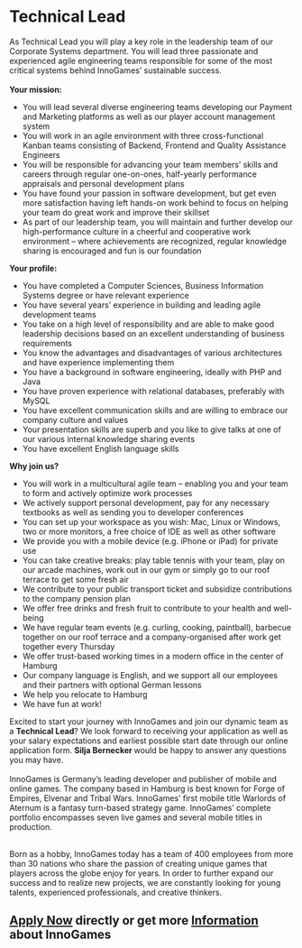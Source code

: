 <h1>Technical Lead</h1>
<p>As <span>Technical Lead</span>&nbsp;you will play a key role in the leadership team of our Corporate Systems department. You will lead three passionate and experienced agile engineering teams responsible for some of the most critical systems behind InnoGames&rsquo; sustainable success.<br /><br /><strong>Your mission:</strong></p><ul><li>You will lead several diverse engineering teams developing our Payment and Marketing platforms as well as our player account management system</li><li>You will work in an agile environment with three cross-functional Kanban teams consisting of Backend, Frontend and Quality Assistance Engineers</li><li>You will be responsible for advancing your team members&rsquo; skills and careers through regular one-on-ones, half-yearly performance appraisals and personal development plans</li><li>You have found your passion in software development, but get even more satisfaction having left hands-on work behind to focus on helping your team do great work and improve their skillset</li><li>As part of our leadership team, you will maintain and further develop our high-performance culture in a cheerful and cooperative work environment &ndash; where achievements are recognized, regular knowledge sharing is encouraged and fun is our foundation</li></ul><p><strong>Your profile:</strong></p><ul><li>You have completed a Computer Sciences, Business Information Systems degree or have relevant experience</li><li>You have several years&rsquo; experience in building and leading agile development teams</li><li>You take on a high level of responsibility and are able to make good leadership decisions based on an excellent understanding of business requirements</li><li>You know the advantages and disadvantages of various architectures and have experience implementing them</li><li>You have a background in software engineering, ideally with PHP and Java</li><li>You have proven experience with relational databases, preferably with MySQL</li><li>You have excellent communication skills and are willing to embrace our company culture and values</li><li>Your presentation skills are superb and you like to give talks at one of our various internal knowledge sharing events</li><li>You have excellent English language skills</li></ul><p><strong>Why join us?</strong></p><ul><li>You will work in a multicultural agile team &ndash; enabling you and your team to form and actively optimize work processes</li><li>We actively support personal development, pay for any necessary textbooks as well as sending you to developer conferences</li><li>You can set up your workspace as you wish: Mac, Linux or Windows, two or more monitors, a free choice of IDE as well as other software</li><li>We provide you with a mobile device (e.g. iPhone or iPad) for private use</li><li>You can take creative breaks: play table tennis with your team, play on our arcade machines, work out in our gym or simply go to our roof terrace to get some fresh air</li><li>We contribute to your public transport ticket and subsidize contributions to the company pension plan</li><li>We offer free drinks and fresh fruit to contribute to your health and well-being&nbsp;</li><li>We have regular team events (e.g. curling, cooking, paintball), barbecue together on our roof terrace and a company-organised after work get together every Thursday</li><li>We offer trust-based working times in a modern office in the center of Hamburg</li><li>Our company language is English, and we support all our employees and their partners with optional German lessons</li><li>We help you relocate to Hamburg</li><li>We have fun at work!</li></ul>Excited to start your journey with InnoGames and join our dynamic team as a <span><strong>Technical Lead</strong></span>? We look forward to receiving your application as well as your salary expectations and earliest possible start date through our online application form.&nbsp;<strong>Silja Bernecker&nbsp;</strong>would be happy to answer any questions you may have.<br /><br />InnoGames is Germany&rsquo;s leading developer and publisher of mobile and online games. The company based in Hamburg is best known for Forge of Empires, Elvenar and Tribal Wars. InnoGames&rsquo; first mobile title Warlords of Aternum is a fantasy turn-based strategy game. InnoGames&rsquo; complete portfolio encompasses seven live games and several mobile titles in production.<br /><p><br />Born as a hobby, InnoGames today has a team of 400 employees from more than 30 nations who share the passion of creating unique games that players across the globe enjoy for years. In order to further expand our success and to realize new projects, we are constantly looking for young talents, experienced professionals, and creative thinkers.</p>

<h2><a href="https://jobs.jobvite.com/careers/innogames/job//ooe19fww/apply?__jvst=Job+Board&__jvsd=github_jobs_repo">Apply Now</a> directly or get more <a href="https://www.innogames.com/career/detail/job/technical-lead/?s=github_jobs_repo">Information</a> about InnoGames</h2>